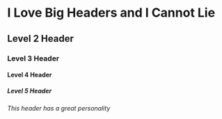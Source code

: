 # I Love Big Headers and I Cannot Lie

## Level 2 Header

### Level 3 Header

#### Level 4 Header

##### Level 5 Header

###### This header has a great personality
